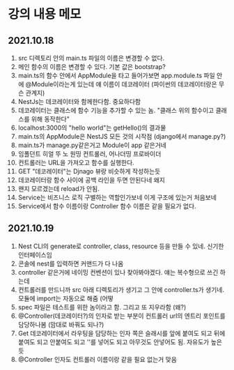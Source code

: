 # 강의 내용 메모

## 2021.10.18

1. src 디렉토리 안의 main.ts 파일의 이름은 변경할 수 없다.
2. 메인 함수의 이름은 변경할 수 있다. 기본 값은 bootstrap?
3. main.ts의 함수 안에서 AppModule을 타고 들어가보면 app.module.ts 파일 안에 @Module이라는게 있는데 얘 이름이 데코레이터 (파이썬의 데코레이터랑은 무슨 관계지)
4. NestJs는 데코레이터와 함께한다함. 중요하다함
5. 데코레이터는 클래스에 함수 기능을 추가할 수 있는 놈. "클래스 위의 함수이고 클래스를 위해 동작한다"
6. localhost:3000의 "hello world"는 getHello()의 결과물
7. main.ts의 AppModule은 NestJS 모든 것의 시작점 (django에서 manage.py?)
8. main.ts가 manage.py같은거고 Module이 app 같은거네
9. 임폴던트 히얼 뚜 노 원띵 컨트롤러, 어나더띵 프로바이더
10. 컨트롤러는 URL을 가져오고 함수를 실행한다.
11. GET "데코레이터"는 Djnago 뷰랑 비슷하게 작성하는듯
12. 데코레이터랑 함수 사이에 공백 라인을 두면 안된다네 왜지
13. 왠지 모르겠는데 reload가 안됨.
14. Service는 비즈니스 로직 구별하는 역할인가보네 이게 구조에 있는거 처음보네
15. Service에서 함수 이름이랑 Controller 함수 이름은 같을 필요가 없다.

## 2021.10.19

1. Nest CLI의 generate로 controller, class, resource 등을 만들 수 있네. 신기한 인터페이스임
2. 콘솔에 nest를 입력하면 커맨드가 다 나옴
3. controller 같은거에 네이밍 컨벤션이 있나 찾아봐야겠다. 얘는 복수형으로 쓰긴 하는데
4. 컨트롤러를 만드니까 src 아래 디렉토리가 생기고 그 안에 controller.ts가 생기네. 모듈에 import는 자동으로 해줌 (어떻
5. spec 파일은 테스트를 위한 놈이라고 함. 그리고 또 지우라함 (왜?)
6. @Controller(데코레이터?)의 인자로 받는 부분이 컨트롤러 url의 엔트리 포인트를 담당하나봄 (맘대로 바꿔도 되나?)
7. Get 데코레이터에서 라우팅을 담당하는 인자 쪽은 슬래시를 앞에 붙여도 되고 뒤에 붙여도 되고 안붙여도 되고 ''를 넣어도 되고 아무것도 안넣어도 됨. 자유도가 높은듯
8. @Controller 인자도 컨트롤러 이름이랑 같을 필요 없는거 맞음



